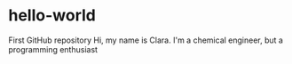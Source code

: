 # hello-world
First GitHub repository
Hi, my name is Clara.
I'm a chemical engineer, but a programming enthusiast
